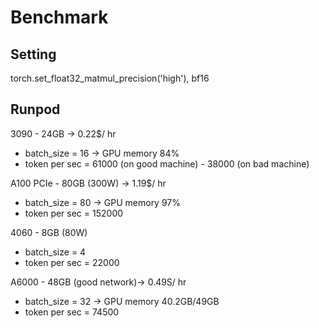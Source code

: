 # Benchmark
## Setting
torch.set_float32_matmul_precision('high'), bf16

## Runpod
3090 - 24GB -> 0.22$/ hr
- batch_size = 16 -> GPU memory 84%
- token per sec = 61000 (on good machine) - 38000 (on bad machine)

A100 PCIe - 80GB (300W) -> 1.19$/ hr
- batch_size = 80 -> GPU memory 97%
- token per sec = 152000

4060 - 8GB (80W) 
- batch_size = 4 
- token per sec = 22000

A6000 - 48GB (good network)->  0.49S/ hr
- batch_size = 32 -> GPU memory  40.2GB/49GB 
- token per sec = 74500
